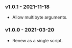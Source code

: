 ### v1.0.1 - 2021-11-18

- Allow multibyte arguments.

### v1.0.0 - 2021-03-20

- Renew as a single script.
